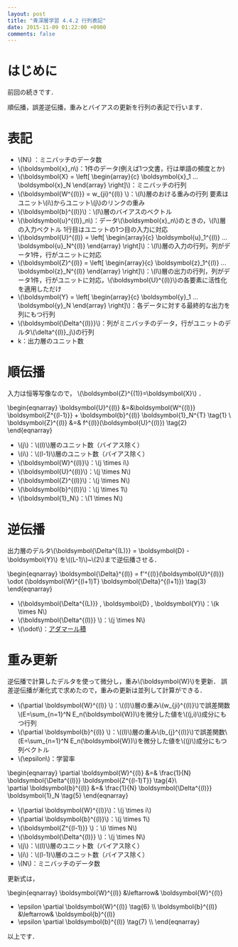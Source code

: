 ```yaml
---
layout: post
title: "青深層学習 4.4.2 行列表記"
date: 2015-11-09 01:22:00 +0900
comments: false
---
```


# はじめに
前回の続きです．

順伝播，誤差逆伝播，重みとバイアスの更新を行列の表記で行います．

# 表記

- \\(N\\) ：ミニバッチのデータ数
- \\(\boldsymbol{x}_n\\)：1件のデータ(例えば1つ文書，行は単語の頻度とか)
- \\(\boldsymbol{X} = \left[ \begin{array}{c} \boldsymbol{x}_1 ... \boldsymbol{x}_N \end{array} \right]\\)：ミニバッチの行列
- \\(\boldsymbol{W^{(l)}} = w_{ji}^{(l)} \\)：\\(l\\)層のおける重みの行列 要素はユニット\\(i\\)からユニット\\(j\\)のリンクの重み
- \\(\boldsymbol{b}^{(l)}\\)：\\(l\\)層のバイアスのベクトル
- \\(\boldsymbol{u}^{(l)}_n\\)：データ\\(\boldsymbol{x}_n\\)のときの，\\(l\\)層の入力ベクトル 1行目はユニットの1つ目の入力に対応
- \\(\boldsymbol{U}^{(l)} = \left[ \begin{array}{c} \boldsymbol{u}_1^{(l)} ... \boldsymbol{u}_N^{(l)} \end{array} \right]\\)：\\(l\\)層の入力の行列，列がデータ1件，行がユニットに対応
- \\(\boldsymbol{Z}^{(l)} = \left[ \begin{array}{c} \boldsymbol{z}_1^{(l)} ... \boldsymbol{z}_N^{(l)} \end{array} \right]\\)：\\(l\\)層の出力の行列，列がデータ1件，行がユニットに対応，\\(\boldsymbol{U}^{(l)}\\)の各要素に活性化を適用しただけ
- \\(\boldsymbol{Y} = \left[ \begin{array}{c} \boldsymbol{y}_1 ... \boldsymbol{y}_N \end{array} \right]\\)：各データに対する最終的な出力を列にもつ行列
- \\(\boldsymbol{\Delta^{(l)}}\\)：列がミニバッチのデータ，行がユニットのデルタ\\(\delta^{(l)}_j\\)の行列
- k：出力層のユニット数

# 順伝播

入力は恒等写像なので， \\(\boldsymbol{Z}^{(1)}=\boldsymbol{X}\\) ．


\begin{eqnarray}
\boldsymbol{U}^{(l)} &=&\boldsymbol{W^{(l)}} \boldsymbol{Z^{(l-1)}} + \boldsymbol{b}^{(l)} \boldsymbol{1}_N^{T} \tag{1} \\\
\boldsymbol{Z}^{(l)} &=& f^{(l)}(\boldsymbol{U}^{(l)}) \tag{2}
\end{eqnarray}

- \\(j\\)：\\((l)\\)層のユニット数（バイアス除く）
- \\(i\\)：\\((l-1)\\)層のユニット数（バイアス除く）
- \\(\boldsymbol{W}^{(l)}\\)：\\(j \times i\\)
- \\(\boldsymbol{U}^{(l)}\\)：\\(j \times N\\)
- \\(\boldsymbol{Z}^{(l)}\\)：\\(j \times N\\)
- \\(\boldsymbol{b}^{(l)}\\)：\\(j \times 1\\)
- \\(\boldsymbol{1}_N\\)：\\(1 \times N\\)

# 逆伝播

出力層のデルタ\\(\boldsymbol{\Delta^{(L)}} = \boldsymbol{D} - \boldsymbol{Y}\\)
を\\((L-1)\\)~\\(2\\)まで逆伝播させる．

\begin{eqnarray}
\boldsymbol{\Delta}^{(l)} = f'^{(l)}(\boldsymbol{U}^{(l)}) \odot (\boldsymbol{W}^{(l+1)T} \boldsymbol{\Delta}^{(l+1)}) \tag{3}
\end{eqnarray}


- \\(\boldsymbol{\Delta^{(L)}} , \boldsymbol{D} , \boldsymbol{Y}\\)：\\(k \times N\\)
- \\(\boldsymbol{\Delta^{(l)}} \\)：\\(j \times N\\)
- \\(\odot\\)：[アダマール積](https://ja.wikipedia.org/wiki/%E3%82%A2%E3%83%80%E3%83%9E%E3%83%BC%E3%83%AB%E7%A9%8D "アダマール積")

# 重み更新
逆伝播で計算したデルタを使って微分し，重み\\(\boldsymbol{W}\\)を更新．
誤差逆伝播が漸化式で求めたので，重みの更新は並列して計算ができる．

- \\(\partial \boldsymbol{W}^{(l)} \\)：\\((l)\\)層の重み\\(w_{ji}^{(l)}\\)で誤差関数\\(E=\sum_{n=1}^N E_n(\boldsymbol{W})\\)を微分した値を\\((j,i)\\)成分にもつ行列
- \\(\partial \boldsymbol{b}^{(l)} \\)：\\((l)\\)層の重み\\(b_{j}^{(l)}\\)で誤差関数\\(E=\sum_{n=1}^N E_n(\boldsymbol{W})\\)を微分した値を\\((j)\\)成分にもつ列ベクトル
- \\(\epsilon\\)：学習率

\begin{eqnarray}
\partial \boldsymbol{W}^{(l)} &=& \frac{1}{N} \boldsymbol{\Delta^{(l)}} \boldsymbol{Z^{(l-1)T}} \tag{4}\\\
\partial \boldsymbol{b}^{(l)} &=& \frac{1}{N} \boldsymbol{\Delta^{(l)}} \boldsymbol{1}_N \tag{5}
\end{eqnarray}

- \\(\partial \boldsymbol{W}^{(l)}\\)：\\(j \times i\\)
- \\(\partial \boldsymbol{b}^{(l)}\\)：\\(j \times 1\\)
- \\(\boldsymbol{Z^{(l-1)}} \\)：\\(i \times N\\)
- \\(\boldsymbol{\Delta^{(l)}} \\)：\\(j \times N\\)
- \\(j\\)：\\((l)\\)層のユニット数（バイアス除く）
- \\(i\\)：\\((l-1)\\)層のユニット数（バイアス除く）
- \\(N\\)：ミニバッチのデータ数


更新式は，

\begin{eqnarray}
\boldsymbol{W}^{(l)} &\leftarrow&
\boldsymbol{W}^{(l)}
- \epsilon \partial \boldsymbol{W}^{(l)} \tag{6} \\\ 
\boldsymbol{b}^{(l)} &\leftarrow&
\boldsymbol{b}^{(l)}
- \epsilon \partial \boldsymbol{b}^{(l)} \tag{7} \\\ 
\end{eqnarray}


以上です．